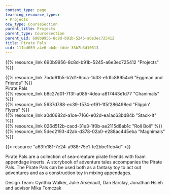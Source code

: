 ```yaml
---
content_type: page
learning_resource_types:
- Projects
ocw_type: CourseSection
parent_title: Projects
parent_type: CourseSection
parent_uid: 690b9956-8c8d-b91b-5245-a6e3ec725412
title: Pirate Pals
uid: 111bd659-a4e6-bb4e-fdde-33b7b3d10613
---
```


{{% resource_link 690b9956-8c8d-b91b-5245-a6e3ec725412 "Projects" %}}

{{% resource_link 7bdd61b5-b2d1-6cca-1b33-e1dfc88954c6 "Eggman and Friends" %}}  
Pirate Pals  
{{% resource_link b8c27d01-7f3f-a085-4dea-a817443e1d77 "Chanimals" %}}  
{{% resource_link 5637d788-ec39-f574-e191-1f5f286498ed "Flippin' Flyers" %}}  
{{% resource_link a0d0682d-a1ce-7166-e02d-ea1ac63bd84b "Stack-It" %}}  
{{% resource_link 026d512b-cacd-31e3-1f0b-ae2115d8ab1c "Roli Boli" %}}  
{{% resource_link 5dec2193-42ab-d378-02a0-e288ac445eba "Magnimals" %}}

{{< resource "a63fc181-7e24-a988-75e1-fe2bbe1feb4d" >}}

Pirate Pals are a collection of sea-creature pirate friends with foam appendage inserts. A storybook of adventure tales accompanies the Pirate Pals. The Pirate Pals can be used both as a fantasy toy to act out adventures and as a construction toy in mixing appendages.

Design Team: Cynthia Walker, Julie Arsenault, Dan Barclay, Jonathan Hsieh and advisor Mika Tomczak